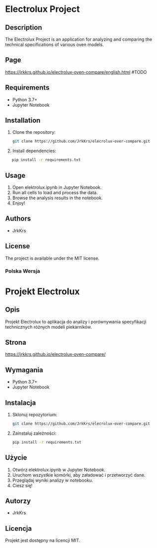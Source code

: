 # Electrolux Project

## Description
The Electrolux Project is an application for analyzing and comparing the technical specifications of various oven models.

## Page
https://jrkkrs.github.io/electrolux-oven-compare/english.html #TODO

## Requirements
- Python 3.7+
- Jupyter Notebook

## Installation
1. Clone the repository:
   ```bash
   git clone https://github.com/JrkKrs/elecrolux-over-compare.git
    ```
2. Install dependencies:
```bash
   pip install -r requirements.txt
   ```
## Usage
1. Open elektrolux.ipynb in Jupyter Notebook.
2. Run all cells to load and process the data.
3. Browse the analysis results in the notebook.
4. Enjoy!

## Authors
- JrkKrs

## License
The project is available under the MIT license.

### Polska Wersja
# Projekt Electrolux

## Opis
Projekt Electrolux to aplikacja do analizy i porównywania specyfikacji technicznych różnych modeli piekarników.

## Strona
https://jrkkrs.github.io/electrolux-oven-compare/

## Wymagania
- Python 3.7+
- Jupyter Notebook

## Instalacja
1. Sklonuj repozytorium:
   ```bash
   git clone https://github.com/JrkKrs/elecrolux-over-compare.git
   ```
2. Zainstaluj zależności:
   ```bash
   pip install -r requirements.txt
   ```
## Użycie
1. Otwórz elektrolux.ipynb w Jupyter Notebook.
2. Uruchom wszystkie komórki, aby załadować i przetworzyć dane.
3. Przeglądaj wyniki analizy w notebooku.
4. Ciesz się!

## Autorzy
- JrkKrs

## Licencja
Projekt jest dostępny na licencji MIT.

